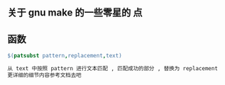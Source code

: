

## 关于 gnu make 的一些零星的 点




## 函数
```mk
$(patsubst pattern,replacement,text)

从 text 中按照 pattern 进行文本匹配 , 匹配成功的部分 , 替换为 replacement
更详细的细节内容参考文档去吧
```